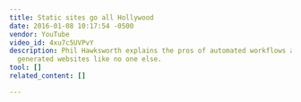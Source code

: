 ```yaml
---
title: Static sites go all Hollywood
date: 2016-01-08 10:17:54 -0500
vendor: YouTube
video_id: 4xu7c5UVPvY
description: Phil Hawksworth explains the pros of automated workflows and statically
  generated websites like no one else.
tool: []
related_content: []

---
```

